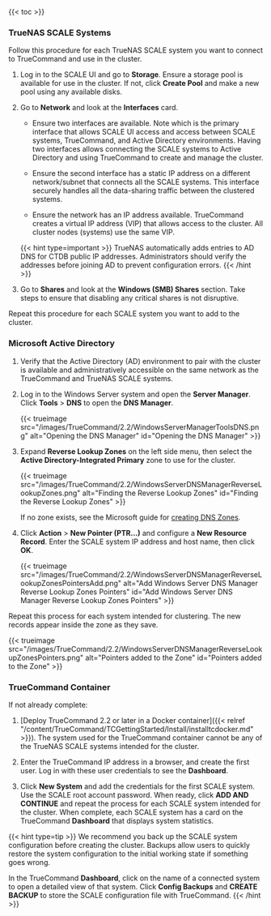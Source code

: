 &NewLine;
{{< toc >}}

### TrueNAS SCALE Systems

Follow this procedure for each TrueNAS SCALE system you want to connect to TrueCommand and use in the cluster.

1. Log in to the SCALE UI and go to **Storage**.
   Ensure a storage pool is available for use in the cluster.
   If not, click **Create Pool** and make a new pool using any available disks.

2. Go to **Network** and look at the **Interfaces** card.

   * Ensure two interfaces are available.
     Note which is the primary interface that allows SCALE UI access and access between SCALE systems, TrueCommand, and Active Directory environments.
     Having two interfaces allows connecting the SCALE systems to Active Directory and using TrueCommand to create and manage the cluster.

   * Ensure the second interface has a static IP address on a different network/subnet that connects all the SCALE systems.
     This interface securely handles all the data-sharing traffic between the clustered systems.

   * Ensure the network has an IP address available.
     TrueCommand creates a virtual IP address (VIP) that allows access to the cluster.
     All cluster nodes (systems) use the same VIP.

   {{< hint type=important >}}
   TrueNAS automatically adds entries to AD DNS for CTDB public IP addresses.
   Administrators should verify the addresses before joining AD to prevent configuration errors.
   {{< /hint >}}

3. Go to **Shares** and look at the **Windows (SMB) Shares** section.
   Take steps to ensure that disabling any critical shares is not disruptive.

Repeat this procedure for each SCALE system you want to add to the cluster.

### Microsoft Active Directory

1. Verify that the Active Directory (AD) environment to pair with the cluster is available and administratively accessible on the same network as the TrueCommand and TrueNAS SCALE systems.

2. Log in to the Windows Server system and open the **Server Manager**.
   Click **Tools** > **DNS** to open the **DNS Manager**.

   {{< trueimage src="/images/TrueCommand/2.2/WindowsServerManagerToolsDNS.png" alt="Opening the DNS Manager" id="Opening the DNS Manager" >}}

3. Expand **Reverse Lookup Zones** on the left side menu, then select the **Active Directory-Integrated Primary** zone to use for the cluster.

   {{< trueimage src="/images/TrueCommand/2.2/WindowsServerDNSManagerReverseLookupZones.png" alt="Finding the Reverse Lookup Zones" id="Finding the Reverse Lookup Zones" >}}

   If no zone exists, see the Microsoft guide for [creating DNS Zones](https://docs.microsoft.com/en-us/learn/modules/implement-windows-server-dns/3-work-dns-zones-records).

4. Click **Action** > **New Pointer (PTR...)** and configure a **New Resource Record**. Enter the SCALE system IP address and host name, then click **OK**.

   {{< trueimage src="/images/TrueCommand/2.2/WindowsServerDNSManagerReverseLookupZonesPointersAdd.png" alt="Add Windows Server DNS Manager Reverse Lookup Zones Pointers" id="Add Windows Server DNS Manager Reverse Lookup Zones Pointers" >}}

Repeat this process for each system intended for clustering.
The new records appear inside the zone as they save.

{{< trueimage src="/images/TrueCommand/2.2/WindowsServerDNSManagerReverseLookupZonesPointers.png" alt="Pointers added to the Zone" id="Pointers added to the Zone" >}}

### TrueCommand Container

If not already complete:

1. [Deploy TrueCommand 2.2 or later in a Docker container]({{< relref "/content/TrueCommand/TCGettingStarted/Install/installtcdocker.md" >}}).
   The system used for the TrueCommand container cannot be any of the TrueNAS SCALE systems intended for the cluster.

2. Enter the TrueCommand IP address in a browser, and create the first user.
   Log in with these user credentials to see the **Dashboard**.

3. Click **New System** and add the credentials for the first SCALE system.
   Use the SCALE root account password.
   When ready, click **ADD AND CONTINUE** and repeat the process for each SCALE system intended for the cluster.
   When complete, each SCALE system has a card on the TrueCommand **Dashboard** that displays system statistics.

{{< hint type=tip >}}
We recommend you back up the SCALE system configuration before creating the cluster.
Backups allow users to quickly restore the system configuration to the initial working state if something goes wrong.

In the TrueCommand **Dashboard**, click on the name of a connected system to open a detailed view of that system.
Click **Config Backups** and **CREATE BACKUP** to store the SCALE configuration file with TrueCommand.
{{< /hint >}}
